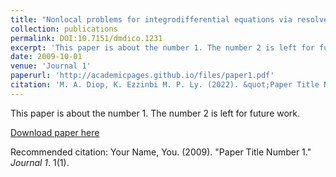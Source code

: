 ```yaml
---
title: "Nonlocal problems for integrodifferential equations via resolvent operators and optimal controls"
collection: publications
permalink: DOI:10.7151/dmdico.1231
excerpt: 'This paper is about the number 1. The number 2 is left for future work.'
date: 2009-10-01
venue: 'Journal 1'
paperurl: 'http://academicpages.github.io/files/paper1.pdf'
citation: 'M. A. Diop, K. Ezzinbi M. P. Ly. (2022). &quot;Paper Title Number 1.&quot; <i> Discussiones Mathematicae </i>. 1(1).'
---
```

This paper is about the number 1. The number 2 is left for future work.

[Download paper here](http://academicpages.github.io/files/paper1.pdf)

Recommended citation: Your Name, You. (2009). "Paper Title Number 1." <i>Journal 1</i>. 1(1).
